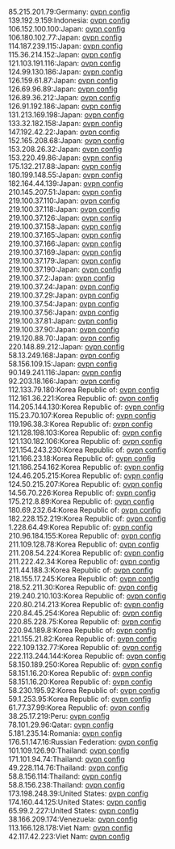 85.215.201.79:Germany: [ovpn config](vpn/85_215_201_79.ovpn)  
139.192.9.159:Indonesia: [ovpn config](vpn/139_192_9_159.ovpn)  
106.152.100.100:Japan: [ovpn config](vpn/106_152_100_100.ovpn)  
106.180.102.77:Japan: [ovpn config](vpn/106_180_102_77.ovpn)  
114.187.239.115:Japan: [ovpn config](vpn/114_187_239_115.ovpn)  
115.36.214.152:Japan: [ovpn config](vpn/115_36_214_152.ovpn)  
121.103.191.116:Japan: [ovpn config](vpn/121_103_191_116.ovpn)  
124.99.130.186:Japan: [ovpn config](vpn/124_99_130_186.ovpn)  
126.159.61.87:Japan: [ovpn config](vpn/126_159_61_87.ovpn)  
126.69.96.89:Japan: [ovpn config](vpn/126_69_96_89.ovpn)  
126.89.36.212:Japan: [ovpn config](vpn/126_89_36_212.ovpn)  
126.91.192.186:Japan: [ovpn config](vpn/126_91_192_186.ovpn)  
131.213.169.198:Japan: [ovpn config](vpn/131_213_169_198.ovpn)  
133.32.182.158:Japan: [ovpn config](vpn/133_32_182_158.ovpn)  
147.192.42.22:Japan: [ovpn config](vpn/147_192_42_22.ovpn)  
152.165.208.68:Japan: [ovpn config](vpn/152_165_208_68.ovpn)  
153.208.26.32:Japan: [ovpn config](vpn/153_208_26_32.ovpn)  
153.220.49.86:Japan: [ovpn config](vpn/153_220_49_86.ovpn)  
175.132.217.88:Japan: [ovpn config](vpn/175_132_217_88.ovpn)  
180.199.148.55:Japan: [ovpn config](vpn/180_199_148_55.ovpn)  
182.164.44.139:Japan: [ovpn config](vpn/182_164_44_139.ovpn)  
210.145.207.51:Japan: [ovpn config](vpn/210_145_207_51.ovpn)  
219.100.37.110:Japan: [ovpn config](vpn/219_100_37_110.ovpn)  
219.100.37.118:Japan: [ovpn config](vpn/219_100_37_118.ovpn)  
219.100.37.126:Japan: [ovpn config](vpn/219_100_37_126.ovpn)  
219.100.37.158:Japan: [ovpn config](vpn/219_100_37_158.ovpn)  
219.100.37.165:Japan: [ovpn config](vpn/219_100_37_165.ovpn)  
219.100.37.166:Japan: [ovpn config](vpn/219_100_37_166.ovpn)  
219.100.37.169:Japan: [ovpn config](vpn/219_100_37_169.ovpn)  
219.100.37.179:Japan: [ovpn config](vpn/219_100_37_179.ovpn)  
219.100.37.190:Japan: [ovpn config](vpn/219_100_37_190.ovpn)  
219.100.37.2:Japan: [ovpn config](vpn/219_100_37_2.ovpn)  
219.100.37.24:Japan: [ovpn config](vpn/219_100_37_24.ovpn)  
219.100.37.29:Japan: [ovpn config](vpn/219_100_37_29.ovpn)  
219.100.37.54:Japan: [ovpn config](vpn/219_100_37_54.ovpn)  
219.100.37.56:Japan: [ovpn config](vpn/219_100_37_56.ovpn)  
219.100.37.81:Japan: [ovpn config](vpn/219_100_37_81.ovpn)  
219.100.37.90:Japan: [ovpn config](vpn/219_100_37_90.ovpn)  
219.120.88.70:Japan: [ovpn config](vpn/219_120_88_70.ovpn)  
220.148.89.212:Japan: [ovpn config](vpn/220_148_89_212.ovpn)  
58.13.249.168:Japan: [ovpn config](vpn/58_13_249_168.ovpn)  
58.156.109.15:Japan: [ovpn config](vpn/58_156_109_15.ovpn)  
90.149.241.116:Japan: [ovpn config](vpn/90_149_241_116.ovpn)  
92.203.18.166:Japan: [ovpn config](vpn/92_203_18_166.ovpn)  
112.133.79.180:Korea Republic of: [ovpn config](vpn/112_133_79_180.ovpn)  
112.161.36.221:Korea Republic of: [ovpn config](vpn/112_161_36_221.ovpn)  
114.205.144.130:Korea Republic of: [ovpn config](vpn/114_205_144_130.ovpn)  
115.23.70.107:Korea Republic of: [ovpn config](vpn/115_23_70_107.ovpn)  
119.196.38.3:Korea Republic of: [ovpn config](vpn/119_196_38_3.ovpn)  
121.128.198.103:Korea Republic of: [ovpn config](vpn/121_128_198_103.ovpn)  
121.130.182.106:Korea Republic of: [ovpn config](vpn/121_130_182_106.ovpn)  
121.154.243.230:Korea Republic of: [ovpn config](vpn/121_154_243_230.ovpn)  
121.166.23.18:Korea Republic of: [ovpn config](vpn/121_166_23_18.ovpn)  
121.186.254.162:Korea Republic of: [ovpn config](vpn/121_186_254_162.ovpn)  
124.46.205.215:Korea Republic of: [ovpn config](vpn/124_46_205_215.ovpn)  
124.50.215.207:Korea Republic of: [ovpn config](vpn/124_50_215_207.ovpn)  
14.56.70.226:Korea Republic of: [ovpn config](vpn/14_56_70_226.ovpn)  
175.212.8.89:Korea Republic of: [ovpn config](vpn/175_212_8_89.ovpn)  
180.69.232.64:Korea Republic of: [ovpn config](vpn/180_69_232_64.ovpn)  
182.228.152.219:Korea Republic of: [ovpn config](vpn/182_228_152_219.ovpn)  
1.228.64.49:Korea Republic of: [ovpn config](vpn/1_228_64_49.ovpn)  
210.96.184.155:Korea Republic of: [ovpn config](vpn/210_96_184_155.ovpn)  
211.109.128.78:Korea Republic of: [ovpn config](vpn/211_109_128_78.ovpn)  
211.208.54.224:Korea Republic of: [ovpn config](vpn/211_208_54_224.ovpn)  
211.222.42.34:Korea Republic of: [ovpn config](vpn/211_222_42_34.ovpn)  
211.44.188.3:Korea Republic of: [ovpn config](vpn/211_44_188_3.ovpn)  
218.155.17.245:Korea Republic of: [ovpn config](vpn/218_155_17_245.ovpn)  
218.52.211.30:Korea Republic of: [ovpn config](vpn/218_52_211_30.ovpn)  
219.240.210.103:Korea Republic of: [ovpn config](vpn/219_240_210_103.ovpn)  
220.80.214.213:Korea Republic of: [ovpn config](vpn/220_80_214_213.ovpn)  
220.84.45.254:Korea Republic of: [ovpn config](vpn/220_84_45_254.ovpn)  
220.85.228.75:Korea Republic of: [ovpn config](vpn/220_85_228_75.ovpn)  
220.94.189.8:Korea Republic of: [ovpn config](vpn/220_94_189_8.ovpn)  
221.155.21.82:Korea Republic of: [ovpn config](vpn/221_155_21_82.ovpn)  
222.109.132.77:Korea Republic of: [ovpn config](vpn/222_109_132_77.ovpn)  
222.113.244.144:Korea Republic of: [ovpn config](vpn/222_113_244_144.ovpn)  
58.150.189.250:Korea Republic of: [ovpn config](vpn/58_150_189_250.ovpn)  
58.151.16.20:Korea Republic of: [ovpn config](vpn/58_151_16_20.ovpn)  
58.151.16.20:Korea Republic of: [ovpn config](vpn/58_151_16_20.ovpn)  
58.230.195.92:Korea Republic of: [ovpn config](vpn/58_230_195_92.ovpn)  
59.1.253.95:Korea Republic of: [ovpn config](vpn/59_1_253_95.ovpn)  
61.77.37.99:Korea Republic of: [ovpn config](vpn/61_77_37_99.ovpn)  
38.25.17.219:Peru: [ovpn config](vpn/38_25_17_219.ovpn)  
78.101.29.96:Qatar: [ovpn config](vpn/78_101_29_96.ovpn)  
5.181.235.14:Romania: [ovpn config](vpn/5_181_235_14.ovpn)  
176.51.147.16:Russian Federation: [ovpn config](vpn/176_51_147_16.ovpn)  
101.109.126.90:Thailand: [ovpn config](vpn/101_109_126_90.ovpn)  
171.101.94.74:Thailand: [ovpn config](vpn/171_101_94_74.ovpn)  
49.228.114.76:Thailand: [ovpn config](vpn/49_228_114_76.ovpn)  
58.8.156.114:Thailand: [ovpn config](vpn/58_8_156_114.ovpn)  
58.8.156.238:Thailand: [ovpn config](vpn/58_8_156_238.ovpn)  
173.198.248.39:United States: [ovpn config](vpn/173_198_248_39.ovpn)  
174.160.44.125:United States: [ovpn config](vpn/174_160_44_125.ovpn)  
65.99.2.227:United States: [ovpn config](vpn/65_99_2_227.ovpn)  
38.166.209.174:Venezuela: [ovpn config](vpn/38_166_209_174.ovpn)  
113.166.128.178:Viet Nam: [ovpn config](vpn/113_166_128_178.ovpn)  
42.117.42.223:Viet Nam: [ovpn config](vpn/42_117_42_223.ovpn)  
